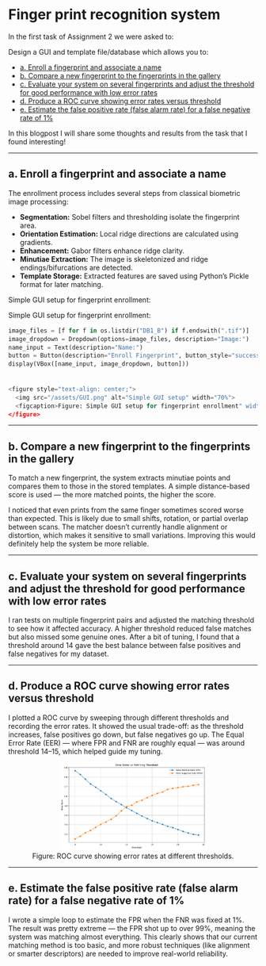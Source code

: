 # Finger print recognition system

In the first task of Assignment 2 we were asked to:

Design a GUI and template file/database which allows you to:

- [a. Enroll a fingerprint and associate a name](#a-enroll-a-fingerprint-and-associate-a-name)
- [b. Compare a new fingerprint to the fingerprints in the gallery](#b-compare-a-new-fingerprint-to-the-fingerprints-in-the-gallery)
- [c. Evaluate your system on several fingerprints and adjust the threshold for good performance with low error rates](#c-evaluate-your-system-on-several-fingerprints-and-adjust-the-threshold-for-good-performance-with-low-error-rates)
- [d. Produce a ROC curve showing error rates versus threshold](#d-produce-a-roc-curve-showing-error-rates-versus-threshold)
- [e. Estimate the false positive rate (false alarm rate) for a false negative rate of 1%](#e-estimate-the-false-positive-rate-false-alarm-rate-for-a-false-negative-rate-of-1)

In this blogpost I will share some thoughts and results from the task that I found interesting!

---

## a. Enroll a fingerprint and associate a name

The enrollment process includes several steps from classical biometric image processing:

- **Segmentation:** Sobel filters and thresholding isolate the fingerprint area.
- **Orientation Estimation:** Local ridge directions are calculated using gradients.
- **Enhancement:** Gabor filters enhance ridge clarity.
- **Minutiae Extraction:** The image is skeletonized and ridge endings/bifurcations are detected.
- **Template Storage:** Extracted features are saved using Python’s Pickle format for later matching.

Simple GUI setup for fingerprint enrollment:

Simple GUI setup for fingerprint enrollment:

```python
image_files = [f for f in os.listdir("DB1_B") if f.endswith(".tif")]
image_dropdown = Dropdown(options=image_files, description="Image:")
name_input = Text(description="Name:")
button = Button(description="Enroll Fingerprint", button_style="success")
display(VBox([name_input, image_dropdown, button]))


<figure style="text-align: center;">
  <img src="/assets/GUI.png" alt="Simple GUI setup" width="70%">
  <figcaption>Figure: Simple GUI setup for fingerprint enrollment" width.</figcaption>
</figure>
```
---

## b. Compare a new fingerprint to the fingerprints in the gallery

To match a new fingerprint, the system extracts minutiae points and compares them to those in the stored templates. A simple distance-based score is used — the more matched points, the higher the score.

I noticed that even prints from the same finger sometimes scored worse than expected. This is likely due to small shifts, rotation, or partial overlap between scans. The matcher doesn’t currently handle alignment or distortion, which makes it sensitive to small variations. Improving this would definitely help the system be more reliable.


---

## c. Evaluate your system on several fingerprints and adjust the threshold for good performance with low error rates

I ran tests on multiple fingerprint pairs and adjusted the matching threshold to see how it affected accuracy. A higher threshold reduced false matches but also missed some genuine ones. After a bit of tuning, I found that a threshold around 14 gave the best balance between false positives and false negatives for my dataset.

---

## d. Produce a ROC curve showing error rates versus threshold

I plotted a ROC curve by sweeping through different thresholds and recording the error rates. It showed the usual trade-off: as the threshold increases, false positives go down, but false negatives go up. The Equal Error Rate (EER) — where FPR and FNR are roughly equal — was around threshold 14–15, which helped guide my tuning.

<figure style="text-align: center;">
  <img src="/assets/output.png" alt="Threshold vs Error Rate" width="70%">
  <figcaption>Figure: ROC curve showing error rates at different thresholds.</figcaption>
</figure>



---

## e. Estimate the false positive rate (false alarm rate) for a false negative rate of 1%

I wrote a simple loop to estimate the FPR when the FNR was fixed at 1%. The result was pretty extreme — the FPR shot up to over 99%, meaning the system was matching almost everything. This clearly shows that our current matching method is too basic, and more robust techniques (like alignment or smarter descriptors) are needed to improve real-world reliability.
